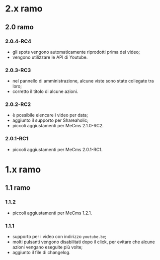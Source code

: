 # 2.x ramo
## 2.0 ramo
### 2.0.4-RC4
* gli spots vengono automaticamente riprodotti prima dei video;
* vengono utilizzare le API di Youtube.

### 2.0.3-RC3
* nel pannello di amministrazione, alcune viste sono state collegate tra loro;
* corretto il titolo di alcune azioni.

### 2.0.2-RC2
* è possibile elencare i video per data;
* aggiunto il supporto per Shareaholic;
* piccoli aggiustamenti per MeCms 2.1.0-RC2.

### 2.0.1-RC1
* piccoli aggiustamenti per MeCms 2.0.1-RC1.

# 1.x ramo
## 1.1 ramo
### 1.1.2
* piccoli aggiustamenti per MeCms 1.2.1.

### 1.1.1
* supporto per i video con indirizzo `youtube.be`;
* molti pulsanti vengono disabilitati dopo il click, per evitare che alcune azioni vengano eseguite più volte;
* aggiunto il file di changelog.